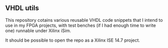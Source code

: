 
VHDL utils
----------

This repository cotains various reusable VHDL code snippets that I intend to use in my FPGA projects, 
with test benches (if I had enough time to write one) runnable under Xilinx iSim.

It should be possible to open the repo as a Xilinx ISE 14.7 project.

